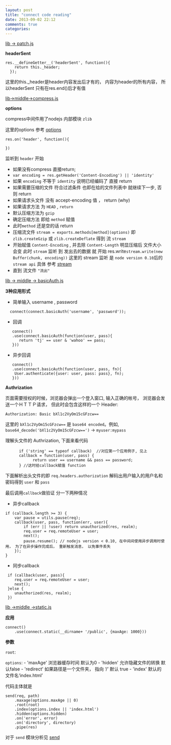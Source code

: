 ```yaml
---
layout: post
title: "connect code reading"
date: 2013-09-02 22:12
comments: true
categories: 
---
```


[lib -> patch.js](https://github.com/zs1621/connect/blob/master/lib/patch.js)

**headerSent**

```
res.__defineGetter__('headerSent', function(){
    return this._header;
  });
```

这里的this._header是header内容发出后才有的， 内容为header的所有内容， 所以headerSent 只有在res.end()后才有值



[lib->middle->compress.js](https://github.com/zs1621/connect/blob/master/lib/middleware/compress.js)

**options**

compress中间件用了nodejs 内部模块 `zlib`

这里的options 参考 [options](http://nodejs.org/api/zlib.html#zlib_options)

```
res.on('header', function(){

})
```

监听到 `header` 开始

 *  如果没有compress 直接return;
 *  `var encoding = res.getHeader('Content-Encoding') || 'identity' `
 *  如果 `encoding` 不等于 `identity` 说明已经编码了 直接 return  
 *  如果需要压缩的文件 符合过滤条件 也即在给的文件列表中 就继续下一步, 否则 return  
 *  如果请求头文件 没有 accept-encoding 值 ， return (why)
 *  如果请求方法 为 `HEAD` , `return`
 *  默认压缩方法为 `gzip`
 *  确定压缩方法 即给 `method` 赋值
 *  此时`method` 还是空的话  return 
 *  压缩流文件 `stream = exports.methods[method](options)` 即 `zlib.createGzip` 或 `zlib.createDeflate` 得到 流 `stream`
 * 开始赋值 `Content-Encoding` , 并去除 `Content-Length` 明显压缩后 文件大小会变
  此时 `stream` 监听 到 发出去的数据 就 开始 res.write`stream.write(new Buffer(chunk, encoding))` 这里的 stream 监听 是 `node version 0.10`后的`stream api` 具体 参考 [stream](https://github.com/joyent/node/blob/master/doc/api/stream.markdown)
 * 直到 流文件 `"流出"`



[lib -> middle -> basicAuth.js](https://github.com/senchalabs/connect/blob/master/lib/middleware/basicAuth.js)

**3种应用形式**

 - 简单输入 username , password 
```
  connect(connect.basicAuth('username', 'password'));
```

 - 回调

```
   connect()
   .use(connect.basicAuth(function(user, pass){
      return 'tj' == user & 'wahoo' == pass;
   }))
```
 - 异步回调

```
   connect()
   .use(connect.basicAuth(function(user, pass, fn){
  	User.authenticate({user: user, pass: pass}, fn); 
   }))
```

 
**Authrization**

页面需要授权的时候，浏览器会弹出一个登入窗口, 输入正确的帐号， 浏览器会发送一个ＨＴＴＰ请求， 但此时会包含这样的一个 Header:

```
Authorization: Basic bXl1c2VyOm15cGFzcw==
```

这里的 `bXl1c2VyOm15cGFzcw==` 是 `base64 encoded`。例如, `base64_decode('bXl1c2VyOm15cGFzcw==')` -> `myuser:mypass`

理解头文件的 Authrization, 下面来看代码

```
      if ('string' == typeof callback)  //对应第一个应用例子, 见上 
      callback = function(user, pass) {
     		return user == username && pass == password; 
      } //这时给callback赋值 function
```

下面解析出头文件的即 `req.headers.authorization` 解码出用户输入的用户名和密码得到 `user` 和 `pass`

最后调用`callback`做验证 分一下两种情况

  - 异步callback
```
if (callback.length >= 3) {
	var pause = utils.pause(req); 
	callback(user, pass, function(err, user){
		if (err || !user) return unauthorized(res, realm);	
		req.user = req.remoteUser = user;
		next();
		pause.resume(); // nodejs version < 0.10, 在中间间使用异步调用时使用， 为了在异步操作完成后， 重新触发消息， 以免事件丢失
	});
}
```

  - 同步callback
```
 if (callback(user, pass){
	req.user = req.remoteUser = user; 
	next();
 }else {
	unauthorized(res, realm); 
 })
```

[lib ->middle ->static.js](https://github.com/zs1621/connect/blob/master/lib/middle/static.js)

**应用**

```
connect()
	.use(connect.static(__dirname+ '/public', {maxAge: 1000}))
```


**参数**

`root`: 

`options`:
	- 'maxAge' 浏览器缓存时间  默认为0
	- 'hidden' 允许隐藏文件的转换 默认false
	- 'redirect' 如果路径是一个文件夹， 指向 ‘/’ 默认 true
	- 'index' 默认的文件名‘index.html’

代码主体就是

```
send(req, path)
	.maxage(options.maxAge || 0)
	.root(root)
	.index(options.index || 'index.html')
	.hidden(options.hidden)
	.on('error', error)
	.on('directory', directory)
	.pipe(res)
```

对于 `send` 模块分析见 [send](zs1621.github.io/blog/2013/09/10/visionmedia-slash-send-reading)




